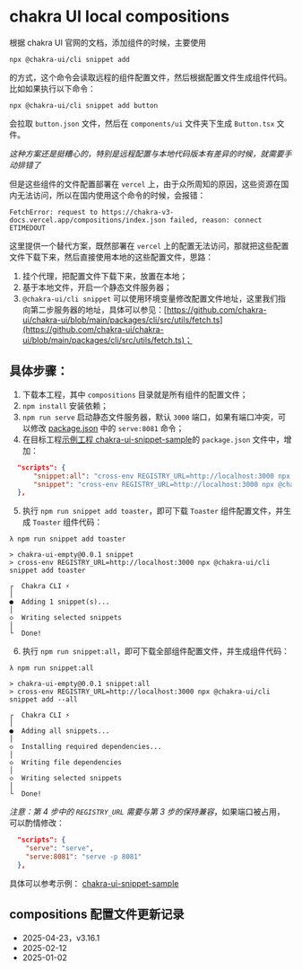 # chakra UI local compositions

根据 chakra UI 官网的文档，添加组件的时候，主要使用

```
npx @chakra-ui/cli snippet add
```

的方式，这个命令会读取远程的组件配置文件，然后根据配置文件生成组件代码。比如如果执行以下命令：

```
npx @chakra-ui/cli snippet add button
```

会拉取 `button.json` 文件，然后在 `components/ui` 文件夹下生成 `Button.tsx` 文件。

_这种方案还是挺糟心的，特别是远程配置与本地代码版本有差异的时候，就需要手动排错了_

但是这些组件的文件配置部署在 `vercel` 上，由于众所周知的原因，这些资源在国内无法访问，所以在国内使用这个命令的时候，会报错：

```
FetchError: request to https://chakra-v3-docs.vercel.app/compositions/index.json failed, reason: connect ETIMEDOUT
```

这里提供一个替代方案，既然部署在 `vercel` 上的配置无法访问，那就把这些配置文件下载下来，然后直接使用本地的这些配置文件，思路：

1. 挂个代理，把配置文件下载下来，放置在本地；
2. 基于本地文件，开启一个静态文件服务器；
3. `@chakra-ui/cli snippet` 可以使用环境变量修改配置文件地址，这里我们指向第二步服务器的地址，具体可以参见：[https://github.com/chakra-ui/chakra-ui/blob/main/packages/cli/src/utils/fetch.ts](https://github.com/chakra-ui/chakra-ui/blob/main/packages/cli/src/utils/fetch.ts)；

## 具体步骤：

1. 下载本工程，其中 `compositions` 目录就是所有组件的配置文件；
2. `npm install` 安装依赖；
3. `npm run serve` 启动静态文件服务器，默认 `3000` 端口，如果有端口冲突，可以修改 [package.json](./package.json) 中的 `serve:8081` 命令；
4. 在目标工程[示例工程 chakra-ui-snippet-sample](./chakra-ui-snippet-sample)的 `package.json` 文件中，增加：

```json
  "scripts": {
      "snippet:all": "cross-env REGISTRY_URL=http://localhost:3000 npx @chakra-ui/cli snippet add --all",
      "snippet": "cross-env REGISTRY_URL=http://localhost:3000 npx @chakra-ui/cli snippet"
  },
```

5. 执行 `npm run snippet add toaster`，即可下载 `Toaster` 组件配置文件，并生成 `Toaster` 组件代码：

```
λ npm run snippet add toaster

> chakra-ui-empty@0.0.1 snippet
> cross-env REGISTRY_URL=http://localhost:3000 npx @chakra-ui/cli snippet add toaster

┌  Chakra CLI ⚡️
│
●  Adding 1 snippet(s)...
│
◇  Writing selected snippets
│
└  Done!
```

6. 执行 `npm run snippet:all`，即可下载全部组件配置文件，并生成组件代码：

```
λ npm run snippet:all

> chakra-ui-empty@0.0.1 snippet:all
> cross-env REGISTRY_URL=http://localhost:3000 npx @chakra-ui/cli snippet add --all

┌  Chakra CLI ⚡️
│
●  Adding all snippets...
│
◇  Installing required dependencies...
│
◇  Writing file dependencies
│
◇  Writing selected snippets
│
└  Done!
```

_注意：第 4 步中的 `REGISTRY_URL` 需要与第 3 步的保持兼容_，如果端口被占用，可以酌情修改：

```json
  "scripts": {
    "serve": "serve",
    "serve:8081": "serve -p 8081"
  },
```

具体可以参考示例： [chakra-ui-snippet-sample](./chakra-ui-snippet-sample)

## compositions 配置文件更新记录

- 2025-04-23，v3.16.1
- 2025-02-12
- 2025-01-02
